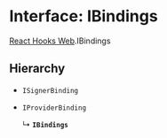 # Interface: IBindings

[React Hooks Web](../modules/React_Hooks_Web.md).IBindings

## Hierarchy

- `ISignerBinding`

- `IProviderBinding`

  ↳ **`IBindings`**
